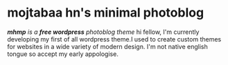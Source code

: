 # mojtabaa hn's minimal photoblog
 *__mhmp__ is a __free wordpress__ photoblog theme*
hi fellow, I'm currently developing my first of all wordpress theme.I used to create custom themes for websites in a wide variety of modern design. I'm not native english tongue so accept my early appologise.
